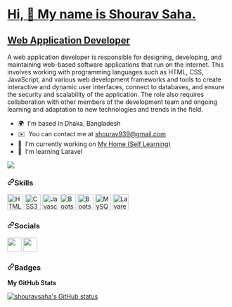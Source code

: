 <!-- ### Hi there 👋 -->

<!--
**shouravsaha/shouravsaha** is a ✨ _special_ ✨ repository because its `README.md` (this file) appears on your GitHub profile.

Here are some ideas to get you started:

- 🔭 I’m currently working on ...
- 🌱 I’m currently learning ...
- 👯 I’m looking to collaborate on ...
- 🤔 I’m looking for help with ...
- 💬 Ask me about ...
- 📫 How to reach me: ...
- 😄 Pronouns: ...
- ⚡ Fun fact: ...
-->

<!-- <div id="header" align="center">
  <img src="https://media.giphy.com/media/M9gbBd9nbDrOTu1Mqx/giphy.gif" width="100"/>
</div>
<div id="badges">
  <a href="your-linkedin-URL">
    <img src="https://img.shields.io/badge/LinkedIn-blue?style=for-the-badge&logo=linkedin&logoColor=white" alt="LinkedIn Badge"/>
  </a>
  <a href="your-youtube-URL">
    <img src="https://img.shields.io/badge/YouTube-red?style=for-the-badge&logo=youtube&logoColor=white" alt="Youtube Badge"/>
  </a>
  <a href="your-twitter-URL">
    <img src="https://img.shields.io/badge/Twitter-blue?style=for-the-badge&logo=twitter&logoColor=white" alt="Twitter Badge"/>
  </a>
</div> -->
<a href=""><h1>Hi, 👋 My name is Shourav Saha.</h1></a>

<a href=""><h2>Web Application Developer</h2></a>

<p>A web application developer is responsible for designing, developing, and maintaining web-based software applications that run on the internet. This involves working with programming languages such as HTML, CSS, JavaScript, and various web development frameworks and tools to create interactive and dynamic user interfaces, connect to databases, and ensure the security and scalability of the application. The role also requires collaboration with other members of the development team and ongoing learning and adaptation to new technologies and trends in the field.</p>

<ul>
  <li><g-emoji class="g-emoji" alias="earth_africa" fallback-src="https://github.githubassets.com/images/icons/emoji/unicode/1f30d.png">🌍</g-emoji>&nbsp; I'm based in Dhaka, Bangladesh</li>
  <li><g-emoji class="g-emoji" alias="envelope" fallback-src="https://github.githubassets.com/images/icons/emoji/unicode/2709.png">✉️</g-emoji>&nbsp; You can contact me at <a href="mailto:shouravg939@gmail.com">shourav939@gmail.com</a></li>
  <li><g-emoji class="g-emoji" alias="rocket" fallback-src="https://github.githubassets.com/images/icons/emoji/unicode/1f680.png">🚀</g-emoji>&nbsp; I'm currently working on <a href="#" rel="nofollow">My Home (Self Learning)</a></li>
  <li><g-emoji class="g-emoji" alias="brain" fallback-src="https://github.githubassets.com/images/icons/emoji/unicode/1f9e0.png">🧠</g-emoji>&nbsp; I'm learning Laravel</li>
  </ul>
  
  <p dir="auto"><a href="https://www.github.com/shouravsaha"><img src="https://camo.githubusercontent.com/81677fe1e4ba464cac79b0c8016b4bd2e1d0410f6ee5f4fd1ae7b20fc6fa5221/68747470733a2f2f696d672e736869656c64732e696f2f6769746875622f666f6c6c6f776572732f746f6e6d6f79313939363f6c6f676f3d676974687562267374796c653d666f722d7468652d626164676526636f6c6f723d303839316232266c6162656c436f6c6f723d316331393137" data-canonical-src="[https://img.shields.io/github/followers/shouravsaha]?logo=github&amp;style=for-the-badge&amp;color=0891b2&amp;labelColor=1c1917" style="max-width: 100%;"></a></p>
  
 <h3 dir="auto"><a id="user-content-skills" class="anchor" aria-hidden="true" href="#skills"><svg class="octicon octicon-link" viewBox="0 0 16 16" version="1.1" width="16" height="16" aria-hidden="true"><path fill-rule="evenodd" d="M7.775 3.275a.75.75 0 001.06 1.06l1.25-1.25a2 2 0 112.83 2.83l-2.5 2.5a2 2 0 01-2.83 0 .75.75 0 00-1.06 1.06 3.5 3.5 0 004.95 0l2.5-2.5a3.5 3.5 0 00-4.95-4.95l-1.25 1.25zm-4.69 9.64a2 2 0 010-2.83l2.5-2.5a2 2 0 012.83 0 .75.75 0 001.06-1.06 3.5 3.5 0 00-4.95 0l-2.5 2.5a3.5 3.5 0 004.95 4.95l1.25-1.25a.75.75 0 00-1.06-1.06l-1.25 1.25a2 2 0 01-2.83 0z"></path></svg></a>Skills</h3>
 
 <p align="left" dir="auto">
<a href="https://developer.mozilla.org/en-US/docs/Glossary/HTML5" rel="nofollow"><img src="https://raw.githubusercontent.com/danielcranney/readme-generator/main/public/icons/skills/html5-colored.svg" width="36" height="36" alt="HTML5" style="max-width: 100%;"></a>
<a href="https://developer.mozilla.org/en-US/docs/Web/CSS" rel="nofollow"><img src="https://raw.githubusercontent.com/danielcranney/readme-generator/main/public/icons/skills/css3-colored.svg" width="36" height="36" alt="CSS3" style="max-width: 100%;"></a>
<a href="https://developer.mozilla.org/en-US/docs/Web/JavaScript" rel="nofollow"><img src="https://raw.githubusercontent.com/danielcranney/readme-generator/main/public/icons/skills/javascript-colored.svg" width="36" height="36" alt="Javascript" style="max-width: 100%;"></a>
<a href="https://getbootstrap.com/" rel="nofollow"><img src="https://raw.githubusercontent.com/danielcranney/readme-generator/main/public/icons/skills/bootstrap-colored.svg" width="36" height="36" alt="Bootstrap" style="max-width: 100%;"></a>
<a href="https://www.php.net/" rel="nofollow"><img src="https://raw.githubusercontent.com/danielcranney/readme-generator/main/public/icons/skills/php-colored.svg" width="36" height="36" alt="Bootstrap" style="max-width: 100%;"></a>
<a href="https://www.mysql.com/" rel="nofollow"><img src="https://raw.githubusercontent.com/danielcranney/readme-generator/main/public/icons/skills/mysql-colored.svg" width="36" height="36" alt="MySQL" style="max-width: 100%;"></a>
<a href="https://laravel.com/" rel="nofollow"><img src="https://raw.githubusercontent.com/danielcranney/readme-generator/main/public/icons/skills/laravel-colored.svg" width="36" height="36" alt="Lavarel" style="max-width: 100%;"></a>
</p>

<h3 dir="auto"><a id="user-content-socials" class="anchor" aria-hidden="true" href="#socials"><svg class="octicon octicon-link" viewBox="0 0 16 16" version="1.1" width="16" height="16" aria-hidden="true"><path fill-rule="evenodd" d="M7.775 3.275a.75.75 0 001.06 1.06l1.25-1.25a2 2 0 112.83 2.83l-2.5 2.5a2 2 0 01-2.83 0 .75.75 0 00-1.06 1.06 3.5 3.5 0 004.95 0l2.5-2.5a3.5 3.5 0 00-4.95-4.95l-1.25 1.25zm-4.69 9.64a2 2 0 010-2.83l2.5-2.5a2 2 0 012.83 0 .75.75 0 001.06-1.06 3.5 3.5 0 00-4.95 0l-2.5 2.5a3.5 3.5 0 004.95 4.95l1.25-1.25a.75.75 0 00-1.06-1.06l-1.25 1.25a2 2 0 01-2.83 0z"></path></svg></a>Socials</h3>

<p align="left" dir="auto"> <a href="https://www.github.com/shourav"><img src="https://raw.githubusercontent.com/danielcranney/readme-generator/main/public/icons/socials/github.svg" width="32" height="32" style="max-width: 100%;"></a> <a href="https://www.linkedin.com/in/shourav939/" rel="nofollow"><img src="https://raw.githubusercontent.com/danielcranney/readme-generator/main/public/icons/socials/linkedin.svg" width="32" height="32" style="max-width: 100%;"></a></p>

<h3 dir="auto"><a id="user-content-badges" class="anchor" aria-hidden="true" href="#badges"><svg class="octicon octicon-link" viewBox="0 0 16 16" version="1.1" width="16" height="16" aria-hidden="true"><path fill-rule="evenodd" d="M7.775 3.275a.75.75 0 001.06 1.06l1.25-1.25a2 2 0 112.83 2.83l-2.5 2.5a2 2 0 01-2.83 0 .75.75 0 00-1.06 1.06 3.5 3.5 0 004.95 0l2.5-2.5a3.5 3.5 0 00-4.95-4.95l-1.25 1.25zm-4.69 9.64a2 2 0 010-2.83l2.5-2.5a2 2 0 012.83 0 .75.75 0 001.06-1.06 3.5 3.5 0 00-4.95 0l-2.5 2.5a3.5 3.5 0 004.95 4.95l1.25-1.25a.75.75 0 00-1.06-1.06l-1.25 1.25a2 2 0 01-2.83 0z"></path></svg></a>Badges</h3>

<p dir="auto"><b>My GitHub Stats</b></p>

<p dir="auto"><a href="https://github.com/shouravsaha"><img src="" alt="shouravsaha's GitHub status" data-canonical-src="https://github-readme-stats.vercel.app/api?username=shouravsaha&amp;show_icons=true&amp;hide=&amp;count_private=true&amp;title_color=14b8a6&amp;text_color=ffffff&amp;icon_color=0891b2&amp;bg_color=1c1917&amp;hide_border=true&amp;show_icons=true" style="max-width: 100%;"></a></p>



